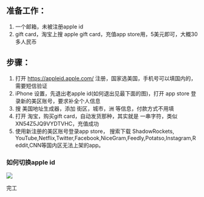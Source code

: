 ## 准备工作：

1. 一个邮箱，未被注册apple id
2. gift card，淘宝上搜 apple gift card，充值app store用，5美元即可，大概30多人民币

## 步骤：

1. 打开 https://appleid.apple.com/ 注册，国家选美国，手机号可以填国内的，需要短信验证
2. iPhone 设置，先退出老apple id(如何退出见最下面的图)，打开 app store 登录新的美区账号，要求补全个人信息
3. 搜 美国地址生成器，添加 街区，城市，洲 等信息，付款方式不用填
4. 打开 淘宝，购买gift card，自动发货那种，其实就是 一串字符，类似 XN54Z5JQ9VYDTVHC，充值成功
5. 使用新注册的美区账号登录app store， 搜索下载 
ShadowRockets, YouTube,Netflix,Twitter,Facebook,NiceGram,Feedly,Potatso,Instagram,Reddit,CNN等国内区无法上架的app。

### 如何切换apple id

![](https://pek3b.qingstor.com/hexo-blog/hexo-blog/20210919101423.png)

完工
